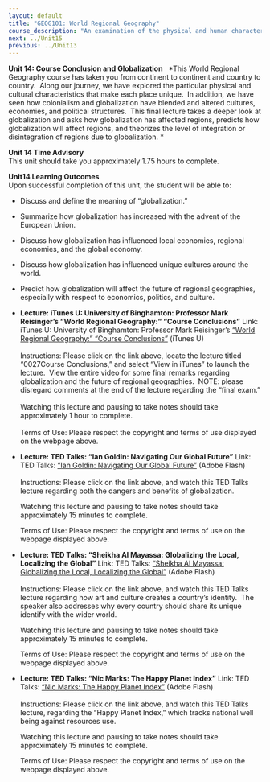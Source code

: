 ```yaml
---
layout: default
title: "GEOG101: World Regional Geography"
course_description: "An examination of the physical and human characteristics that make the regions of our world distinctive, placing particular emphasis on cultural and societal structures."
next: ../Unit15
previous: ../Unit13
---
```

**Unit 14: Course Conclusion and Globalization** <span id="14"></span> 
*This World Regional Geography course has taken you from continent to
continent and country to country.  Along our journey, we have explored
the particular physical and cultural characteristics that make each
place unique.  In addition, we have seen how colonialism and
globalization have blended and altered cultures, economies, and
political structures.  This final lecture takes a deeper look at
globalization and asks how globalization has affected regions, predicts
how globalization will affect regions, and theorizes the level of
integration or disintegration of regions due to globalization. *

**Unit 14 Time Advisory**  
This unit should take you approximately 1.75 hours to complete.

**Unit14 Learning Outcomes**  
Upon successful completion of this unit, the student will be able to:  
-   Discuss and define the meaning of “globalization.”
-   Summarize how globalization has increased with the advent of the
    European Union.
-   Discuss how globalization has influenced local economies, regional
    economies, and the global economy.
-   Discuss how globalization has influenced unique cultures around the
    world.
-   Predict how globalization will affect the future of regional
    geographies, especially with respect to economics, politics, and
    culture.

-   **Lecture: iTunes U: University of Binghamton: Professor Mark
    Reisinger’s “World Regional Geography:” “Course Conclusions”**
    Link: iTunes U: University of Binghamton: Professor Mark Reisinger’s
    [“World Regional Geography:” “Course
    Conclusions”](http://itunes.apple.com/itunes-u/geog151-world-regional-geography/id393916918?mt=2)
    (iTunes U)  
        
     Instructions: Please click on the link above, locate the lecture
    titled “0027Course Conclusions,” and select “View in iTunes” to
    launch the lecture.  View the entire video for some final remarks
    regarding globalization and the future of regional geographies.
     NOTE: please disregard comments at the end of the lecture regarding
    the “final exam.”  
        
     Watching this lecture and pausing to take notes should take
    approximately 1 hour to complete.  
        
     Terms of Use: Please respect the copyright and terms of use
    displayed on the webpage above.

-   **Lecture: TED Talks: “Ian Goldin: Navigating Our Global Future”**
    Link: TED Talks: [“Ian Goldin: Navigating Our Global
    Future”](http://www.ted.com/talks/lang/en/ian_goldin_navigating_our_global_future.html)
    (Adobe Flash)  
        
     Instructions: Please click on the link above, and watch this TED
    Talks lecture regarding both the dangers and benefits of
    globalization.  
      
     Watching this lecture and pausing to take notes should take
    approximately 15 minutes to complete.  
      
     Terms of Use: Please respect the copyright and terms of use on the
    webpage displayed above.

-   **Lecture: TED Talks: “Sheikha Al Mayassa: Globalizing the Local,
    Localizing the Global”**
    Link: TED Talks: [“Sheikha Al Mayassa: Globalizing the Local,
    Localizing the
    Global”](http://www.ted.com/talks/lang/en/sheikha_al_mayassa_globalizing_the_local_localizing_the_global.html)
    (Adobe Flash)  
        
     Instructions: Please click on the link above, and watch this TED
    Talks lecture regarding how art and culture creates a country’s
    identity.  The speaker also addresses why every country should share
    its unique identify with the wider world.  
      
     Watching this lecture and pausing to take notes should take
    approximately 15 minutes to complete.  
      
     Terms of Use: Please respect the copyright and terms of use on the
    webpage displayed above.

-   **Lecture: TED Talks: “Nic Marks: The Happy Planet Index”**
    Link: TED Talks: [“Nic Marks: The Happy Planet
    Index”](http://www.ted.com/talks/lang/en/nic_marks_the_happy_planet_index.html)
    (Adobe Flash)  
        
     Instructions: Please click on the link above, and watch this TED
    Talks lecture, regarding the “Happy Planet Index,” which tracks
    national well being against resources use.  
      
     Watching this lecture and pausing to take notes should take
    approximately 15 minutes to complete.  
      
     Terms of Use: Please respect the copyright and terms of use on the
    webpage displayed above.  
      



